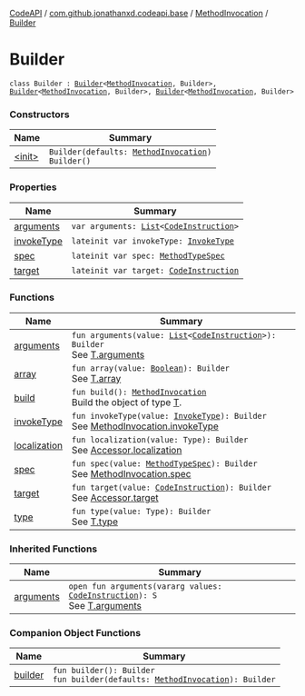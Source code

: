 [CodeAPI](../../../index.md) / [com.github.jonathanxd.codeapi.base](../../index.md) / [MethodInvocation](../index.md) / [Builder](.)

# Builder

`class Builder : `[`Builder`](../../-accessor/-builder/index.md)`<`[`MethodInvocation`](../index.md)`, Builder>, `[`Builder`](../../-arguments-holder/-builder/index.md)`<`[`MethodInvocation`](../index.md)`, Builder>, `[`Builder`](../../-typed/-builder/index.md)`<`[`MethodInvocation`](../index.md)`, Builder>`

### Constructors

| Name | Summary |
|---|---|
| [&lt;init&gt;](-init-.md) | `Builder(defaults: `[`MethodInvocation`](../index.md)`)`<br>`Builder()` |

### Properties

| Name | Summary |
|---|---|
| [arguments](arguments.md) | `var arguments: `[`List`](https://kotlinlang.org/api/latest/jvm/stdlib/kotlin.collections/-list/index.html)`<`[`CodeInstruction`](../../../com.github.jonathanxd.codeapi/-code-instruction.md)`>` |
| [invokeType](invoke-type.md) | `lateinit var invokeType: `[`InvokeType`](../../-invoke-type/index.md) |
| [spec](spec.md) | `lateinit var spec: `[`MethodTypeSpec`](../../../com.github.jonathanxd.codeapi.common/-method-type-spec/index.md) |
| [target](target.md) | `lateinit var target: `[`CodeInstruction`](../../../com.github.jonathanxd.codeapi/-code-instruction.md) |

### Functions

| Name | Summary |
|---|---|
| [arguments](arguments.md) | `fun arguments(value: `[`List`](https://kotlinlang.org/api/latest/jvm/stdlib/kotlin.collections/-list/index.html)`<`[`CodeInstruction`](../../../com.github.jonathanxd.codeapi/-code-instruction.md)`>): Builder`<br>See [T.arguments](#) |
| [array](array.md) | `fun array(value: `[`Boolean`](https://kotlinlang.org/api/latest/jvm/stdlib/kotlin/-boolean/index.html)`): Builder`<br>See [T.array](#) |
| [build](build.md) | `fun build(): `[`MethodInvocation`](../index.md)<br>Build the object of type [T](#). |
| [invokeType](invoke-type.md) | `fun invokeType(value: `[`InvokeType`](../../-invoke-type/index.md)`): Builder`<br>See [MethodInvocation.invokeType](../invoke-type.md) |
| [localization](localization.md) | `fun localization(value: Type): Builder`<br>See [Accessor.localization](../../-accessor/localization.md) |
| [spec](spec.md) | `fun spec(value: `[`MethodTypeSpec`](../../../com.github.jonathanxd.codeapi.common/-method-type-spec/index.md)`): Builder`<br>See [MethodInvocation.spec](../spec.md) |
| [target](target.md) | `fun target(value: `[`CodeInstruction`](../../../com.github.jonathanxd.codeapi/-code-instruction.md)`): Builder`<br>See [Accessor.target](../../-accessor/target.md) |
| [type](type.md) | `fun type(value: Type): Builder`<br>See [T.type](#) |

### Inherited Functions

| Name | Summary |
|---|---|
| [arguments](../../-arguments-holder/-builder/arguments.md) | `open fun arguments(vararg values: `[`CodeInstruction`](../../../com.github.jonathanxd.codeapi/-code-instruction.md)`): S`<br>See [T.arguments](../../-arguments-holder/-builder/arguments.md) |

### Companion Object Functions

| Name | Summary |
|---|---|
| [builder](builder.md) | `fun builder(): Builder`<br>`fun builder(defaults: `[`MethodInvocation`](../index.md)`): Builder` |
